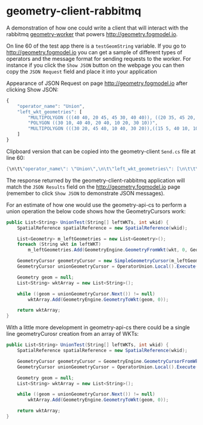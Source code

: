 # geometry-client-rabbitmq
A demonstration of how one could write a client that will interact with the rabbitmq [geometry-worker](http://github.com/davidraleigh/geometry-worker) that powers http://geometry.fogmodel.io.

On line 60 of the test app there is a `testGeomString` variable. If you go to http://geometry.fogmodel.io you can get a sample of different types of operators and the message format for sending requests to the worker. For instance if you click the `Show JSON` button on the webpage you can then copy the `JSON Request` field and place it into your application

Appearance of JSON Request on page http://geometry.fogmodel.io after clicking Show JSON:
```javascript
{
	"operator_name": "Union",
	"left_wkt_geometries": [
		"MULTIPOLYGON (((40 40, 20 45, 45 30, 40 40)), ((20 35, 45 20, 30 5, 10 10, 10 30, 20 35), (30 20, 20 25, 20 15, 30 20)))",
		"POLYGON ((30 10, 40 40, 20 40, 10 20, 30 10))",
		"MULTIPOLYGON (((30 20, 45 40, 10 40, 30 20)),((15 5, 40 10, 10 20, 5 10, 15 5)))"
	]
}
```

Clipboard version that can be copied into the geometry-client `Send.cs` file at line 60:
``` c#
{\n\t\"operator_name\": \"Union\",\n\t\"left_wkt_geometries\": [\n\t\t\"MULTIPOLYGON (((40 40, 20 45, 45 30, 40 40)), ((20 35, 45 20, 30 5, 10 10, 10 30, 20 35), (30 20, 20 25, 20 15, 30 20)))\",\n\t\t\"POLYGON ((30 10, 40 40, 20 40, 10 20, 30 10))\",\n\t\t\"MULTIPOLYGON (((30 20, 45 40, 10 40, 30 20)),((15 5, 40 10, 10 20, 5 10, 15 5)))\"\n\t]\n}
```

The response returned by the geometry-client-rabbitmq application will match the `JSON Results` field on the http://geometry.fogmodel.io page (remember to click `Show JSON` to demonstrate JSON messages).

For an estimate of how one would use the geometry-api-cs to perform a union operation the below code shows how the GeometryCursors work:
```c#
public List<String> UnionTest(String[] leftWKTs, int wkid) {
	SpatialReference spatialReference = new SpatialReference(wkid);

	List<Geometry> m_leftGeometries = new List<Geometry>();
	foreach (String wkt in leftWKT)
		m_leftGeometries.Add(GeometryEngine.GeometryFromWkt(wkt, 0, Geometry.Type.Unknown));

	GeometryCursor geometryCursor = new SimpleGeometryCursor(m_leftGeometries);
	GeometryCursor unionGeometryCursor = OperatorUnion.Local().Execute(geometryCursor, m_spatialReference, null);

	Geometry geom = null;
	List<String> wktArray = new List<String>();

	while ((geom = unionGeometryCursor.Next()) != null)
		wktArray.Add(GeometryEngine.GeometryToWkt(geom, 0));

	return wktArray;
}
```

With a little more development in geometry-api-cs there could be a single line geometryCurosr creation from an array of WKTs:
```c#
public List<String> UnionTest(String[] leftWKTs, int wkid) {
	SpatialReference spatialReference = new SpatialReference(wkid);

	GeometryCursor geometryCursor = GeometryEngine.GeometryCursorFromWkt(leftWKTs, 0, Geometry.Type.Unknown);
	GeometryCursor unionGeometryCursor = OperatorUnion.Local().Execute(geometryCursor, m_spatialReference, null);

	Geometry geom = null;
	List<String> wktArray = new List<String>();

	while ((geom = unionGeometryCursor.Next()) != null)
		wktArray.Add(GeometryEngine.GeometryToWkt(geom, 0));

	return wktArray;
}
```
